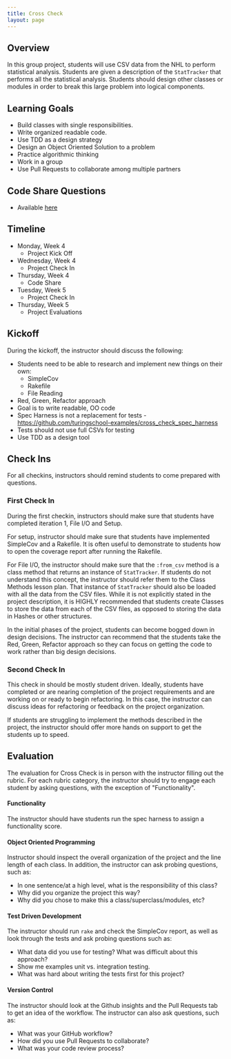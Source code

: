 ```yaml
---
title: Cross Check
layout: page
---
```


## Overview

In this group project, students will use CSV data from the NHL to perform statistical analysis. Students are given a description of the `StatTracker` that performs all the statistical analysis. Students should design other classes or modules in order to break this large problem into logical components.

## Learning Goals

* Build classes with single responsibilities.
* Write organized readable code.
* Use TDD as a design strategy
* Design an Object Oriented Solution to a problem
* Practice algorithmic thinking
* Work in a group
* Use Pull Requests to collaborate among multiple partners

## Code Share Questions

* Available [here](/module1/projects/cross_check/code_share.html)

## Timeline

* Monday, Week 4
  * Project Kick Off
* Wednesday, Week 4
  * Project Check In
* Thursday, Week 4
  * Code Share
* Tuesday, Week 5
  * Project Check In
* Thursday, Week 5
  * Project Evaluations

## Kickoff

During the kickoff, the instructor should discuss the following:

* Students need to be able to research and implement new things on their own:
  * SimpleCov
  * Rakefile
  * File Reading
* Red, Green, Refactor approach
* Goal is to write readable, OO code
* Spec Harness is not a replacement for tests - https://github.com/turingschool-examples/cross_check_spec_harness
* Tests should not use full CSVs for testing
* Use TDD as a design tool

## Check Ins

For all checkins, instructors should remind students to come prepared with questions.

### First Check In

During the first checkin, instructors should make sure that students have completed iteration 1, File I/O and Setup.

For setup, instructor should make sure that students have implemented SimpleCov and a Rakefile. It is often useful to demonstrate to students how to open the coverage report after running the Rakefile.

For File I/O, the instructor should make sure that the `:from_csv` method is a class method that returns an instance of `StatTracker`. If students do not understand this concept, the instructor should refer them to the Class Methods lesson plan. That instance of `StatTracker` should also be loaded with all the data from the CSV files. While it is not explicitly stated in the project description, it is HIGHLY recommended that students create Classes to store the data from each of the CSV files, as opposed to storing the data in Hashes or other structures.

In the initial phases of the project, students can become bogged down in design decisions. The instructor can recommend that the students take the Red, Green, Refactor approach so they can focus on getting the code to work rather than big design decisions.

### Second Check In

This check in should be mostly student driven. Ideally, students have completed or are nearing completion of the project requirements and are working on or ready to begin refactoring. In this case, the instructor can discuss ideas for refactoring or feedback on the project organization.

If students are struggling to implement the methods described in the project, the instructor should offer more hands on support to get the students up to speed.

## Evaluation

The evaluation for Cross Check is in person with the instructor filling out the rubric. For each rubric category, the instructor should try to engage each student by asking questions, with the exception of "Functionality".

#### Functionality

The instructor should have students run the spec harness to assign a functionality score.

#### Object Oriented Programming

Instructor should inspect the overall organization of the project and the line length of each class. In addition, the instructor can ask probing questions, such as:

* In one sentence/at a high level, what is the responsibility of this class?
* Why did you organize the project this way?
* Why did you chose to make this a class/superclass/modules, etc?

#### Test Driven Development

The instructor should run `rake` and check the SimpleCov report, as well as look through the tests and ask probing questions such as:

* What data did you use for testing? What was difficult about this approach?
* Show me examples unit vs. integration testing.
* What was hard about writing the tests first for this project?

#### Version Control

The instructor should look at the Github insights and the Pull Requests tab to get an idea of the workflow. The instructor can also ask questions, such as:

* What was your GitHub workflow?
* How did you use Pull Requests to collaborate?
* What was your code review process?
